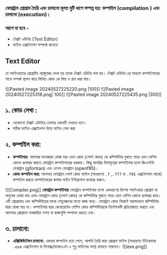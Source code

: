 ### ফোরট্রান প্রোগ্রাম তৈরি এবং চালানো মূলত দুটি ধাপে সম্পন্ন হয়: কম্পাইল (compilation    ) এবং চালানো (execution)।



### আগে যা হবে -
- টেক্সট এডিটর (Text Editor)
- ফাইল এক্সটেনশন সম্পর্কে জানতে


## Text Editor
যে সফটওয়্যারে প্রোগ্রামিং ল্যাঙ্গুয়েজ লেখা হয় তাকে টেক্সট এডিটর বলা হয়। টেক্সট এডিটর এর মাধ্যমে কম্পাইলারের সাথে সম্পর্ক স্থাপন করে লিখিত কোড কে বিল্ড ও রান করা যায়।

![[Pasted image 20240527225220.png |100]] ![[Pasted image 20240527225318.png| 100]]    ![[Pasted image 20240527225435.png |300]]



## **১. কোড লেখা :**
- যেকোনো টেক্সট এডিটরে তোমার কোডটি লেখতে হবে।
- সঠিক ফাইল এক্সটেনশন দিয়ে ফাইল সেভ করা 


## **২. কম্পাইল করা:**

- **কম্পাইলার:** আপনার মানবদ্বারা বোঝা যায় এমন কোড (সোর্স কোড) কে কম্পিউটার বুঝতে পারে এমন মেশিন কোডে রূপান্তর করতে ফোরট্রান কম্পাইলারের দরকার। কিছু জনপ্রিয় বিনামূল্যের কম্পাইলার হলো জিএনইউ ফোরট্রান (gfortran) এবং ওপেন ফোরট্রান (openf95)।
- **কোড কম্পাইল করা:** আপনার ফোরট্রান সোর্স কোড ফাইল (সাধারণত `.f` ,`.f77` বা `.f95` এক্সটেনশান থাকে) কম্পাইল করতে কম্পাইলারের কমান্ড লাইন ইন্টারফেস ব্যবহার করুন।

![[Compiler.png]]
**ফোরট্রান  কম্পাইলার**
ফোরট্রান কম্পাইলার হলো একধরণের বিশেষ সফটওয়ার প্রোগ্রাম যা মানুষের বোঝা যায় এমন ফোরট্রান কোড (সোর্স কোড) কে কম্পিউটার বুঝতে পারে এমন মেশিন কোডে রূপান্তর করে। এটি প্রোগ্রামার এবং কম্পিউটারের মাঝে সেতুবন্ধনের মতো কাজ করে।
ফোরট্রান কোড নিজেই সরাস্কভাবে কম্পিউটার দ্বারা বোঝা যায় না। কম্পাইলার দ্বারা জেনারেটেড মেশিন কোড কম্পিউটারকে নির্দেশাবলী প্রক্রিয়াজাত করতে এবং আপনার প্রোগ্রামে সংজ্ঞায়িত গণনা বা কাজগুলি সম্পাদন করতে দেয়।


## **৩. চালানো:**

- **এক্সিকিউটেবল চালানো:** একবার কম্পাইল হয়ে গেলে, আপনি তৈরি করা প্রোগ্রাম ফাইল (সাধারণত উইন্ডোজে `.exe` এক্সটেনশান বা লিনাক্স/ম্যাকওএস এ শুধু ফাইলের নাম) চালাতে পারবেন।
![[exe.png]]